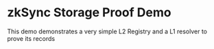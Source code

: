 # zkSync Storage Proof Demo

This demo demonstrates a very simple L2 Registry and a L1 resolver to prove its
records
